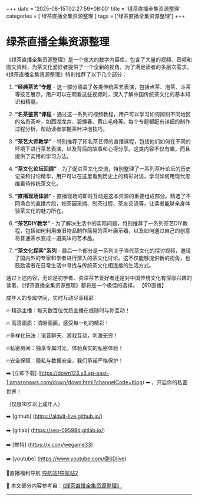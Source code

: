 +++
date = '2025-08-15T02:27:59+08:00'
title = '绿茶直播全集资源整理'
categories = ['绿茶直播全集资源整理']
tags = ['绿茶直播全集资源整理']
+++

# 绿茶直播全集资源整理

《绿茶直播全集资源整理》是一个庞大的数字内容库，包含了大量的视频、音频和图文资料，为茶文化爱好者提供了一个全新的视角。为了满足读者的多层次需求，《绿茶直播全集资源整理》特别推荐了以下几个部分：

1. **“经典茶艺”专题** - 这一部分涵盖了各类传统茶艺表演，包括点茶、泡茶、斗茶等技艺展示。用户可以在观看这些视频时，深入了解中国传统茶文化的基本知识和精髓。

2. **“名茶鉴赏”课程** - 通过这一系列的视频教程，用户可以学习如何辨别不同地区的名贵茶叶，如西湖龙井、碧螺春、黄山毛峰等。每个专题都配有详细的制作过程分析，帮助读者掌握茶叶冲泡技巧。

3. **“茶艺大师教学”** - 特别推荐了知名茶艺师的直播课程，包括他们如何在不同的环境下进行茶艺表演，以及背后的故事和心得分享。这类内容不仅有趣，而且提供了实用的学习方法。

4. **“茶文化论坛回顾”** - 为了促进茶文化交流，特别整理了一系列茶叶论坛的历史记录和讨论精华，用户可以在这里看到历史上的精彩对谈，学习如何用现代思维看待传统茶文化。

5. **“直播现场体验”** - 直播现场的即时互动是这本资源的重要组成部分。精选了不同场合的直播片段，如茶园采摘、制茶过程、茶友交流等，让读者能够亲身体验茶文化的魅力所在。

6. **“茶艺DIY教学”** - 为了解决生活中的实际问题，特别推荐了一系列茶艺DIY教程，包括如何利用废旧物品制作简易的茶叶展示器，以及如何通过自己的创意将普通茶水变成一道美味的艺术品。

7. **“茶文化探索”系列** - 最后一个部分是一系列关于当代茶文化的探讨视频，邀请了国内外的专家和学者进行深入的茶文化讨论。这不仅能够提供新的视角，也鼓励读者在日常生活中寻找与传统茶文化相连接的生活方式。

通过上述内容，无论是初学者、资深茶艺爱好者还是对中国传统文化有深厚兴趣的读者，《绿茶直播全集资源整理》都将是一个极佳的选择。
【6D直播】

 成年人的专属空间，实时互动尽享精彩

🔥 精选主播：每天数百位优质主播在线随时与你互动！

🔥 高清画质：清晰画面，感受每一刻的精彩！

🔥多样化玩法：语音聊天、游戏互动，刺激无穷！

🔥私密房间：独享专属时光，体验真实的私密体验！

🔥安全保障：隐私与数据安全，我们承诺严格保护！

➡️ [立即下载] (https://down123.s3.ap-east-1.amazonaws.com/down/down.html?channelCode=blog) ⬅️ ，开启你的私密世界！

 （仅限18岁以上成年人）

➡️ [github] (https://aldult-live.github.io/)

➡️ [gitlab] (https://seo-09598d.gitlab.io/)

➡️ [推特] (https://x.com/wegame33)

➡️ [youtube] (https://www.youtube.com/@6Dlive)

🔞直播福利导航   [导航站1](https://webstack-86085a.gitlab.io/)[导航站2](https://onlygit123-2.github.io/)

📘 本文部分内容参考自：[《绿茶直播全集资源整理》](https://webstack-hugo-13.pages.dev/)

---
